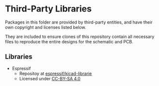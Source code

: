 Third-Party Libraries
=====================

Packages in this folder are provided by third-party
entities, and have their own copyright and licenses
listed below.

They are included to ensure clones of this repository
contain all necessary files to reproduce the entire
designs for the schematic and PCB.


Libraries
---------

- Espressif
  - Repositoy at [espressif/kicad-librarie](https://github.com/espressif/kicad-libraries)
  - Licensed under [CC-BY-SA 4.0](https://github.com/espressif/kicad-libraries/blob/main/LICENSE.md)

